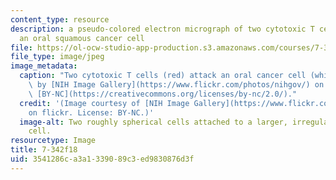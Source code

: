 ```yaml
---
content_type: resource
description: a pseudo-colored electron micrograph of two cytotoxic T cells attacking
  an oral squamous cancer cell
file: https://ol-ocw-studio-app-production.s3.amazonaws.com/courses/7-342-a-double-edged-sword-cellular-immunity-in-health-and-disease-fall-2018/3541286ca3a1339089c3ed9830876d3f_7-342f18.jpg
file_type: image/jpeg
image_metadata:
  caption: "Two cytotoxic T cells (red) attack an oral cancer cell (white).\_Image\
    \ by [NIH Image Gallery](https://www.flickr.com/photos/nihgov/) on flickr. License\
    \ [BY-NC](https://creativecommons.org/licenses/by-nc/2.0/)."
  credit: '(Image courtesy of [NIH Image Gallery](https://www.flickr.com/photos/nihgov/)
    on flickr. License: BY-NC.)'
  image-alt: Two roughly spherical cells attached to a larger, irregularly shaped
    cell.
resourcetype: Image
title: 7-342f18
uid: 3541286c-a3a1-3390-89c3-ed9830876d3f
---
```

